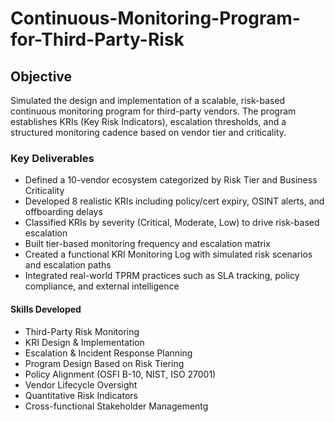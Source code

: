 # Continuous-Monitoring-Program-for-Third-Party-Risk

## Objective
Simulated the design and implementation of a scalable, risk-based continuous monitoring program for third-party vendors. The program establishes KRIs (Key Risk Indicators), escalation thresholds, and a structured monitoring cadence based on vendor tier and criticality.

### Key Deliverables
- Defined a 10-vendor ecosystem categorized by Risk Tier and Business Criticality
- Developed 8 realistic KRIs including policy/cert expiry, OSINT alerts, and offboarding delays
- Classified KRIs by severity (Critical, Moderate, Low) to drive risk-based escalation
- Built tier-based monitoring frequency and escalation matrix
- Created a functional KRI Monitoring Log with simulated risk scenarios and escalation paths
- Integrated real-world TPRM practices such as SLA tracking, policy compliance, and external intelligence

#### Skills Developed
- Third-Party Risk Monitoring
- KRI Design & Implementation
- Escalation & Incident Response Planning
- Program Design Based on Risk Tiering
- Policy Alignment (OSFI B-10, NIST, ISO 27001)
- Vendor Lifecycle Oversight
- Quantitative Risk Indicators
- Cross-functional Stakeholder Managementg
